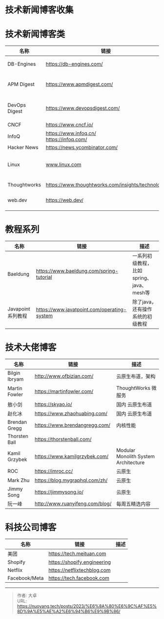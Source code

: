 # 技术新闻博客收集


<!--more-->

# 技术新闻博客类

| 名称          | 链接                                             | 描述                                      |
| ------------- | ------------------------------------------------ | ----------------------------------------- |
| DB-Engines    | https://db-engines.com/                          | 数据库相关、数据库排名                    |
| APM Digest    | https://www.apmdigest.com/                       | APM监控相关资料和新闻、趋势               |
| DevOps Digest | https://www.devopsdigest.com/                    | devops相关资料和新闻、趋势                |
| CNCF          | https://www.cncf.io/                             | 云原生基金会                              |
| InfoQ         | https://www.infoq.cn/ <br/>https://infoq.com/    | InfoQ                                     |
| Hacker News   | https://news.ycombinator.com/                    |                                           |
| Linux         | www.linux.com                                    | topics and blog related with Linux System |
| Thoughtworks  | https://www.thoughtworks.com/insights/technology | Thoughtworks insight                      |
| web.dev       | https://web.dev/                                 | 谷歌web开发网站                           |
|               |                                                  |                                           |

# 教程系列

| 名称              | 链接                                        | 描述                                     |
| ----------------- | ------------------------------------------- | ---------------------------------------- |
| Baeldung          | https://www.baeldung.com/spring-tutorial    | 一系列初级教程，比如spring、java、mesh等 |
| Javapoint系列教程 | https://www.javatpoint.com/operating-system | 除了java，还有操作系统的初级教程         |



# 技术大佬博客

| 名称          | 链接                            | 描述                                 |
| ------------- | ------------------------------- | ------------------------------------ |
| Bilgin Ibryam | http://www.ofbizian.com/        | 云原生布道，架构                     |
| Martin Fowler | https://martinfowler.com/       | ThoughtWorks 微服务                  |
| 敖小剑        | https://skyao.io/               | 国内 云原生布道                      |
| 赵化冰        | https://www.zhaohuabing.com/    | 国内 云原生布道                      |
| Brendan Gregg | https://www.brendangregg.com/   | 内核性能                             |
| Thorsten Ball | https://thorstenball.com/       |                                      |
| Kamil Grzybek | https://www.kamilgrzybek.com/   | Modular Monolith System Architecture |
| ROC           | https://imroc.cc/               | 云原生                               |
| Mark Zhu      | https://blog.mygraphql.com/zh/  | 云原生                               |
| Jimmy Song    | https://jimmysong.io/           | 云原生                               |
| 阮一峰        | http://www.ruanyifeng.com/blog/ | 每周五精选内容                       |

# 科技公司博客

| 名称          | 链接                        | 描述 |
| ------------- | --------------------------- | ---- |
| 美团          | https://tech.meituan.com    |      |
| Shopify       | https://shopify.engineering |      |
| Netflix       | https://netflixtechblog.com |      |
| Facebook/Meta | https://tech.facebook.com   |      |



---

> 作者: 大卓  
> URL: https://nuoyang.tech/posts/2023/%E6%8A%80%E6%9C%AF%E5%8D%9A%E5%AE%A2%E6%94%B6%E9%9B%86/  

